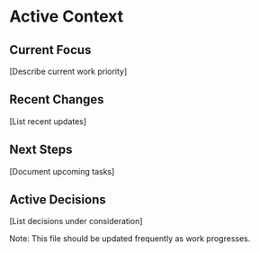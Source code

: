 # Active Context

## Current Focus
[Describe current work priority]

## Recent Changes
[List recent updates]

## Next Steps
[Document upcoming tasks]

## Active Decisions
[List decisions under consideration]

Note: This file should be updated frequently as work progresses. 